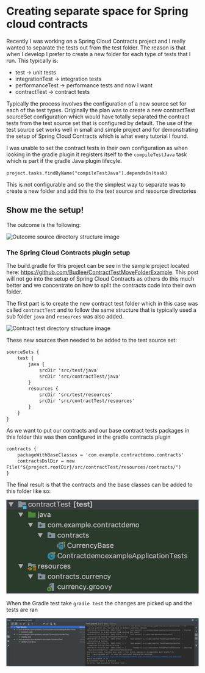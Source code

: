 


# Creating separate space for Spring cloud contracts
Recently I was working on a Spring Cloud Contracts project and I really wanted to separate the tests out from the test folder. The reason is that when I develop I prefer to create a new folder for each type of tests that I run. This typically is:
   * test -> unit tests
   * integrationTest -> integration tests
   * performanceTest -> performance tests
and now I want
   * contractTest -> contract tests

Typically the process involves the configuration of a new source set for each of the test types. Originally the plan was to create a new contractTest sourceSet configuration which would have totally separated the contract tests from the test source set that is configured by default. The use of the test source set works well in small and simple project and for demonstrating the setup of Spring Cloud Contracts which is what every tutorial I found.

I was unable to set the contract tests in their own configuration as when looking in the gradle plugin it registers itself to the `compileTestJava` task which is part if the gradle Java plugin lifecyle.

```project.tasks.findByName("compileTestJava").dependsOn(task)```

This is not configurable and so the the simplest way to separate was to create a new folder and add this to the test source and resource directories

## Show me the setup!

The outcome is the following:

![Outcome source directory structure image](images/outcome-directory-structure.png)

### The Spring Cloud Contracts plugin setup

The build.gradle for this project can be see in the sample project located here: https://github.com/Budlee/ContractTestMoveFolderExample.
This post will not go into the setup of Spring Cloud Contracts as others do this much better and we concentrate on how to split the contracts code into their own folder.

The first part is to create the new contract test folder which in this case was called `contractTest` and to follow the same structure that is typically used a sub folder `java` and `resources` was also added.

![Contract test directory structure image](images/contractTest-folder-structure.png)

These new sources then needed to be added to the test source set:

```Gradle
sourceSets {
    test {
        java {
            srcDir 'src/test/java'
            srcDir 'src/contractTest/java'
        }
        resources {
            srcDir 'src/test/resources'
            srcDir 'src/contractTest/resources'
        }
    }
}
```

As we want to put our contracts and our base contract tests packages in this folder this was then configured in the gradle contracts plugin

```Gradle
contracts {
    packageWithBaseClasses = 'com.example.contractdemo.contracts'
    contractsDslDir = new File("${project.rootDir}/src/contractTest/resources/contracts/")
}
```

The final result is that the contracts and the base classes can be added to this folder like so:

![Contract test plugin result image](images/contractTest-plugin-changes-result.png)

When the Gradle test take `gradle test` the changes are picked up and the tests are ran

![Gradle test task result image](images/gradle-test-result.png)
